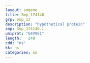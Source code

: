 ```yaml
---
layout: smgene
title: Smp_174140
grp: Smp_17
description: "hypothetical protein"
smp: Smp_174140.1
uniprot: "G4V961"
length:   249
cdd: "ns"
kk: ns
categories: sm
---
```

